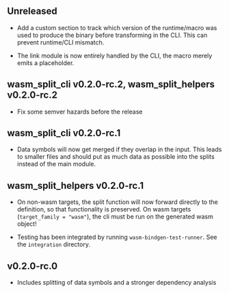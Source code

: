 ## Unreleased

- Add a custom section to track which version of the runtime/macro was used to produce the binary before transforming
  in the CLI. This can prevent runtime/CLI mismatch.

- The link module is now entirely handled by the CLI, the macro merely emits a placeholder.

## wasm_split_cli v0.2.0-rc.2, wasm_split_helpers v0.2.0-rc.2

- Fix some semver hazards before the release

## wasm_split_cli v0.2.0-rc.1

- Data symbols will now get merged if they overlap in the input.
  This leads to smaller files and should put as much data as possible into the splits instead of the main module.

## wasm_split_helpers v0.2.0-rc.1

- On non-wasm targets, the split function will now forward directly to the definition, so that functionality is preserved.
  On wasm targets (`target_family = "wasm"`), the cli must be run on the generated wasm object!

- Testing has been integrated by running `wasm-bindgen-test-runner`. See the `integration` directory.

## v0.2.0-rc.0

- Includes splitting of data symbols and a stronger dependency analysis
